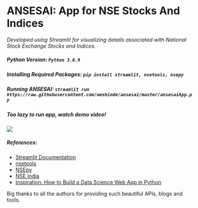 # ANSESAI: App for NSE Stocks And Indices

*Developed using Streamlit for visualizing details associated with National Stock Exchange Stocks and Indices.*

##### Python Version: `Python 3.6.9`
##### Installing Required Packages: `pip install streamlit, nsetools, nsepy`
##### Running ANSESAI: `streamlit run https://raw.githubusercontent.com/omshinde/ansesai/master/ansesaiApp.py`
##### Too lazy to run app, watch demo video!
![](https://github.com/omshinde/ansesai/blob/master/extras/ansesaiDemo.gif)

##### References:
- [Streamlit Documentation](https://docs.streamlit.io/en/latest/index.html)
- [nsetools](https://nsetools.readthedocs.io/en/latest/index.html)
- [NSEpy](https://nsepy.readthedocs.io/en/latest/)
- [NSE India](http://www.nseindia.com/)
- [Inspiration: How to Build a Data Science Web App in Python](https://towardsdatascience.com/how-to-build-a-data-science-web-app-in-python-61d1bed65020) 

Big thanks to all the authors for providing such beautiful APIs, blogs and tools.

